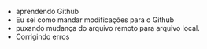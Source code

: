 - aprendendo Github
- Eu sei como mandar modificações para o Github
- puxando mudança do arquivo remoto para arquivo local.
- Corrigindo erros

